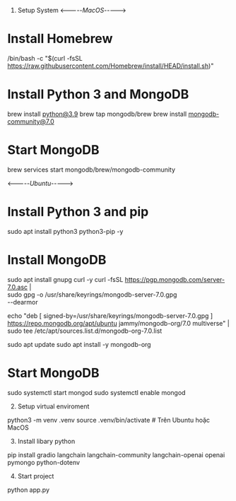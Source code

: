 1. Setup System
<-----_MacOS_----->
# Install Homebrew
/bin/bash -c "$(curl -fsSL https://raw.githubusercontent.com/Homebrew/install/HEAD/install.sh)"

# Install Python 3 and MongoDB
brew install python@3.9
brew tap mongodb/brew
brew install mongodb-community@7.0

# Start MongoDB
brew services start mongodb/brew/mongodb-community

<-----_Ubuntu_----->
# Install Python 3 and pip
sudo apt install python3 python3-pip -y

# Install MongoDB
sudo apt install gnupg curl -y
curl -fsSL https://pgp.mongodb.com/server-7.0.asc | \
  sudo gpg -o /usr/share/keyrings/mongodb-server-7.0.gpg \
  --dearmor

echo "deb [ signed-by=/usr/share/keyrings/mongodb-server-7.0.gpg ] https://repo.mongodb.org/apt/ubuntu jammy/mongodb-org/7.0 multiverse" | \
  sudo tee /etc/apt/sources.list.d/mongodb-org-7.0.list

sudo apt update
sudo apt install -y mongodb-org

# Start MongoDB
sudo systemctl start mongod
sudo systemctl enable mongod

2. Setup virtual enviroment

python3 -m venv .venv
source .venv/bin/activate  # Trên Ubuntu hoặc MacOS

3. Install libary python

pip install gradio langchain langchain-community langchain-openai openai pymongo python-dotenv

4. Start project

python app.py

